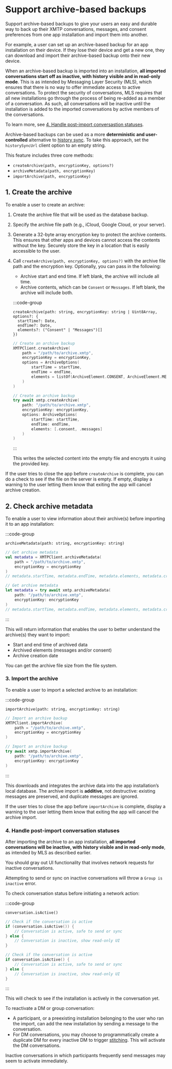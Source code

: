 # Support archive-based backups

Support archive-based backups to give your users an easy and durable way to back up their XMTP conversations, messages, and consent preferences from one app installation and import them into another.

For example, a user can set up an archive-based backup for an app installation on their device. If they lose their device and get a new one, they can download and import their archive-based backup onto their new device.

When an archive-based backup is imported into an installation, **all imported conversations start off as inactive, with history visible and in read-only mode**. This is as intended by Messaging Layer Security (MLS), which ensures that there is no way to offer immediate access to active conversations. To protect the security of conversations, MLS requires that all new installations go through the process of being re-added as a member of a conversation. As such, all conversations will be inactive until the installation is added to the imported conversations by active members of the conversations.

To learn more, see [4. Handle post-import conversastion statuses](#4-handle-post-import-conversation-statuses).

Archive-based backups can be used as a more **deterministic and user-controlled** alternative to [history sync](/inboxes/history-sync).  To take this approach, set the `historySyncUrl` client option to an empty string.

This feature includes three core methods:

- `createArchive(path, encryptionKey, options?)`
- `archiveMetadata(path, encryptionKey)`
- `importArchive(path, encryptionKey)`

## 1. Create the archive

To enable a user to create an archive:

1. Create the archive file that will be used as the database backup.
2. Specify the archive file path (e.g., iCloud, Google Cloud, or your server).
3. Generate a 32-byte array encryption key to protect the archive contents. This ensures that other apps and devices cannot access the contents without the key. Securely store the key in a location that is easily accessible to the user.
4. Call `createArchive(path, encryptionKey, options?)` with the archive file path and the encryption key. Optionally, you can pass in the following:
   - Archive start and end time. If left blank, the archive will include all time.
   - Archive contents, which can be `Consent` or `Messages`. If left blank, the archive will include both.

    :::code-group

    ```tsx [React Native]
    createArchive(path: string, encryptionKey: string | Uint8Array, options?: {
      startTime?: Date,
      endTime?: Date,
      elements?: ("Consent" | "Messages")[]
    })
    ```

    ```kotlin [Kotlin]
    // Create an archive backup
    XMTPClient.createArchive(
        path = "/path/to/archive.xmtp",
        encryptionKey = encryptionKey,
        options = ArchiveOptions(
            startTime = startTime,
            endTime = endTime,
            elements = listOf(ArchiveElement.CONSENT, ArchiveElement.MESSAGES)
        )
    )
    ```

    ```swift [Swift]
    // Create an archive backup
    try await xmtp.createArchive(
        path: "/path/to/archive.xmtp",
        encryptionKey: encryptionKey,
        options: ArchiveOptions(
            startTime: startTime,
            endTime: endTime,
            elements: [.consent, .messages]
        )
    )
    ```

    :::

    This writes the selected content into the empty file and encrypts it using the provided key.

If the user tries to close the app before `createArchive` is complete, you can do a check to see if the file on the server is empty. If empty, display a warning to the user letting them know that exiting the app will cancel archive creation.

## 2. Check archive metadata

To enable a user to view information about their archive(s) before importing it to an app installation:

:::code-group

```tsx [React Native]
archiveMetadata(path: string, encryptionKey: string)
```

```kotlin [Kotlin]
// Get archive metadata
val metadata = XMTPClient.archiveMetadata(
    path = "/path/to/archive.xmtp",
    encryptionKey = encryptionKey
)
// metadata.startTime, metadata.endTime, metadata.elements, metadata.createdAt
```

```swift [Swift]
// Get archive metadata
let metadata = try await xmtp.archiveMetadata(
    path: "/path/to/archive.xmtp",
    encryptionKey: encryptionKey
)
// metadata.startTime, metadata.endTime, metadata.elements, metadata.createdAt
```

:::

This will return information that enables the user to better understand the archive(s) they want to import:

- Start and end time of archived data
- Archived elements (messages and/or consent)
- Archive creation date

You can get the archive file size from the file system.

### 3. Import the archive

To enable a user to import a selected archive to an installation:

:::code-group

```tsx [React Native]
importArchive(path: string, encryptionKey: string)
```

```kotlin [Kotlin]
// Import an archive backup
XMTPClient.importArchive(
    path = "/path/to/archive.xmtp",
    encryptionKey = encryptionKey
)
```

```swift [Swift]
// Import an archive backup
try await xmtp.importArchive(
    path: "/path/to/archive.xmtp",
    encryptionKey: encryptionKey
)
```

:::

This downloads and integrates the archive data into the app installation’s local database. The archive import is **additive**, not destructive: existing messages are preserved, and duplicate messages are ignored.

If the user tries to close the app before `importArchive` is complete, display a warning to the user letting them know that exiting the app will cancel the archive import.

### 4. Handle post-import conversation statuses

After importing the archive to an app installation, **all imported conversations will be inactive, with history visible and in read-only mode**, as intended by MLS as described earlier.

You should gray out UI functionality that involves network requests for inactive conversations.

Attempting to send or sync on inactive conversations will throw a `Group is inactive` error.

To check conversation status before initiating a network action:

:::code-group

```tsx [React Native]
conversation.isActive()
```

```kotlin [Kotlin]
// Check if the conversation is active
if (conversation.isActive()) {
    // Conversation is active, safe to send or sync
} else {
    // Conversation is inactive, show read-only UI
}
```

```swift [Swift]
// Check if the conversation is active
if conversation.isActive() {
    // Conversation is active, safe to send or sync
} else {
    // Conversation is inactive, show read-only UI
}
```

:::


This will check to see if the installation is actively in the conversation yet.

To reactivate a DM or group conversation:

- A participant, or a preexisting installation belonging to the user who ran the import, can add the new installation by sending a message to the conversation.
- For DM conversations, you may choose to programmatically create a duplicate DM for every inactive DM to trigger [stitching](/inboxes/push-notifs/understand-push-notifs#dm-stitching-considerations-for-push-notifications). This will activate the DM conversations.

Inactive conversations in which participants frequently send messages may seem to activate immediately.
